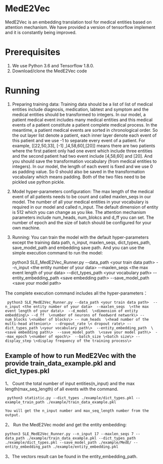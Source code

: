 # MedE2Vec
MedE2Vec is an embedding translation tool for medical entities based on attention mechanism. We have provided a version of tensorflow implement and it is constantly being improved.

# Prerequisites
1.	We use Python 3.6 and Tensorflow 1.8.0. 
2.	Download/clone the MedE2Vec code


# Running
1.	Preparing training data:
  Training data should be a list of list of medical entities include diagnosis, medication, labtest and symptom and the medical entities should be transformed to integers. In our model, a patient medical event includes many medical entities and this medical events of a patient constitute a patient complete medical process. In the meantime, a patient medical events are sorted in chronological order. So the out layer list denote a patient, each inner layer denote each event of this patient and we use -1 to separate every event of a patient. For example, [[22,50,33], [-1] ,[4,58,60],[20]] means there are two patients where the first patient only had one event which include three entities and the second patient had two event include [4,58,60] and [20]. And you should save the transformation vocabulary (from medical entities to integers). In our model, the length of each event is fixed and we use 0 as padding value. So 0 should also be saved in the transformation vocabulary which means padding. Both of the two files need to be pickled use python pickle.

2.	Model hyper-parameters configuration:
   The max length of the medical event of all patients needs to be count and called maxlen_seqs in our model. The number of all your medical entities in your vocabulary is required in our model and called n_input. The default dimension of entity is 512 which you can change as you like. The attention mechanism parameters include num_heads, num_blokcs and d_ff you can set. The number of epoch and the size of batch should be configured for your own machine.

3.	Running:
You can train the model with the default hyper-parameters except the training data path, n_input, maxlen_seqs, dict_types_path, save_model_path and embedding save path. And you can use the simple execution command to run the model: 

     python3 SLE_MedE2Vec_Runner.py --data_path  \<your train data path\>  --n_input \<the entity number of your data\>  --maxlen_seqs  \<the max event length of your data\>  --dict_types_path \<your vocabulary path\> --entity_embedding_path  \<save embedding path\>  --save_model_path  \<save your model path\>

The complete execution command includes all the hyper-parameters：

     python3 SLE_MedE2Vec_Runner.py --data_path <your train data path>  --n_input <the entity number of your data>  --maxlen_seqs  \<the max event length of your data\>  --d_model  \<dimension of entity embedding\> --d_ff  \<number of neurons of feedword network\> --num_blocks \<number of blocks\> -- num_heads  \<head number of the multi-head attenion\>  --dropout_rate \< dropout rate\> --dict_types_path \<your vocabulary path\>  --entity_embedding_path  \<save embedding path\>  --save_model_path  \<save your model path\>  --max_epoch \<number of epoch\>  --batch_size \<batch size\> --display_step \<display frequency of the training process\>


## Example of how to run MedE2Vec with the provide train_data_example.pkl and dict_types.pkl

1、	Count the total number of input entities(n_input) and the max length(max_seq_length) of all events with the command.

     python3 statistic.py --dict_types ./example/dict_types.pkl --example_train_path ./example/train_data_example.pkl
    
    You will get the n_input number and max_seq_length number from the output.

2、	Run the MedE2Vec model and get the entity embedding:

    python3 SLE_MedE2Vec_Runner.py --n_input 17 --maxlen_seqs 7 --data_path ./example/train_data_example.pkl --dict_types_path ./example/dict_types.pkl --save_model_path ./example/MedE/ --entity_embedding_path ./example/entity_embedding.pkl

3、The vectors result can be found in the entity_embedding_path.




